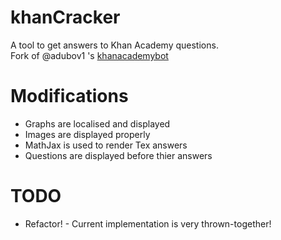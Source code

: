 # khanCracker
A tool to get answers to Khan Academy questions.  
Fork of @adubov1 's [khanacademybot](https://github.com/adubov1/khanacademy_bot)

# Modifications
- Graphs are localised and displayed
- Images are displayed properly
- MathJax is used to render Tex answers
- Questions are displayed before thier answers

# TODO
- Refactor! - Current implementation is very thrown-together!

